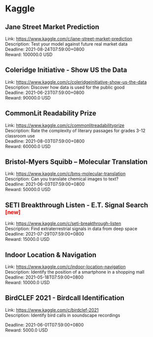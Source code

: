 # Kaggle



## Jane Street Market Prediction

Link: https://www.kaggle.com/c/jane-street-market-prediction  
Description: Test your model against future real market data  
Deadline: 2021-08-24T07:59:00+0800  
Reward: 100000.0 USD  


## Coleridge Initiative - Show US the Data 

Link: https://www.kaggle.com/c/coleridgeinitiative-show-us-the-data  
Description: Discover how data is used for the public good  
Deadline: 2021-06-23T07:59:00+0800  
Reward: 90000.0 USD  


## CommonLit Readability Prize

Link: https://www.kaggle.com/c/commonlitreadabilityprize  
Description: Rate the complexity of literary passages for grades 3-12 classroom use  
Deadline: 2021-08-03T07:59:00+0800  
Reward: 60000.0 USD  


## Bristol-Myers Squibb – Molecular Translation

Link: https://www.kaggle.com/c/bms-molecular-translation  
Description: Can you translate chemical images to text?  
Deadline: 2021-06-03T07:59:00+0800  
Reward: 50000.0 USD  


## SETI Breakthrough Listen - E.T. Signal Search <sup style="color:red">[new]<sup>  

Link: https://www.kaggle.com/c/seti-breakthrough-listen  
Description: Find extraterrestrial signals in data from deep space    
Deadline: 2021-07-29T07:59:00+0800  
Reward: 15000.0 USD  


## Indoor Location & Navigation

Link: https://www.kaggle.com/c/indoor-location-navigation  
Description: Identify the position of a smartphone in a shopping mall  
Deadline: 2021-05-18T07:59:00+0800  
Reward: 10000.0 USD  


## BirdCLEF 2021 - Birdcall Identification

Link: https://www.kaggle.com/c/birdclef-2021  
Description: Identify bird calls in soundscape recordings
  
Deadline: 2021-06-01T07:59:00+0800  
Reward: 5000.0 USD  

